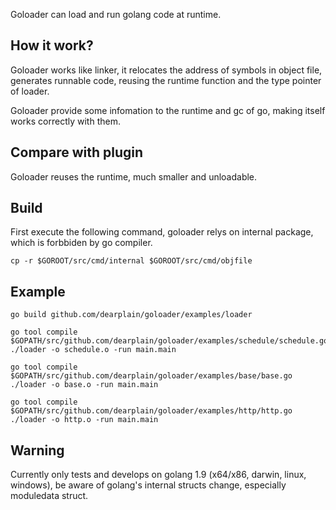 
Goloader can load and run golang code at runtime.

## How it work?

Goloader works like linker, it relocates the address of symbols in object file, generates runnable code, reusing the runtime function and the type pointer of loader.

Goloader provide some infomation to the runtime and gc of go, making itself works correctly with them.

## Compare with plugin

Goloader reuses the runtime, much smaller and unloadable.

## Build

First execute the following command, goloader relys on internal package, which is forbbiden by go compiler.
```
cp -r $GOROOT/src/cmd/internal $GOROOT/src/cmd/objfile
```

## Example

```
go build github.com/dearplain/goloader/examples/loader

go tool compile $GOPATH/src/github.com/dearplain/goloader/examples/schedule/schedule.go
./loader -o schedule.o -run main.main

go tool compile $GOPATH/src/github.com/dearplain/goloader/examples/base/base.go
./loader -o base.o -run main.main

go tool compile $GOPATH/src/github.com/dearplain/goloader/examples/http/http.go
./loader -o http.o -run main.main
```

## Warning

Currently only tests and develops on golang 1.9 (x64/x86, darwin, linux, windows), be aware of golang's internal structs change, especially moduledata struct.
